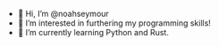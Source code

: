 - 👋 Hi, I’m @noahseymour
- 👀 I’m interested in furthering my programming skills!
- 🌱 I’m currently learning Python and Rust.
